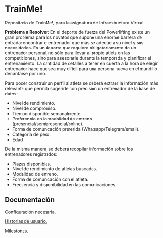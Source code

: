 # TrainMe!
Repositorio de TrainMe!, para la asignatura de Infraestructura Virtual.

**Problema a Resolver:**
En el deporte de fuerza del Powerlifting existe un gran problema para los novatos que supone una enorme barrera de entrada: encontrar el entrenador que más se adecúe a su nivel y sus necesidades. Es un deporte que requiere obligatoriamente de un entrenador personal, no sólo para llevar al propio atleta en las competiciones, sino para asesorarle durante la temporada y planificar el entrenamiento. La cantidad de detalles a tener en cuenta a la hora de elegir entrenador hace que sea muy difícil para una persona nueva en el mundillo decantarse por uno.

Para poder construir un perfil al atleta se deberá extraer la información más relevante que permita sugerirle con precisión un entrenador de la base de datos:
- Nivel de rendimiento.
- Nivel de compromiso.
- Tiempo disponible semanalmente.
- Preferencia en la modalidad de entreno (presencial/semipresencial/online).
- Forma de comunicación preferida (Whatsapp/Telegram/email).
- Categoría de peso.
- Edad.
  
De la misma manera, se deberá recopilar información sobre los entrenadores registrados:
- Plazas disponibles.
- Nivel de rendimiento de atletas buscados.
- Modalidad de entreno.
- Forma de comunicación con el atleta.
- Frecuencia y disponibilidad en las comunicaciones.


## Documentación
[Configuración necesaria.](./docs/configuracion.md)

[Historias de usuario.](./docs/HUs.md)

[Milestones.](./docs/milestones.md) 
